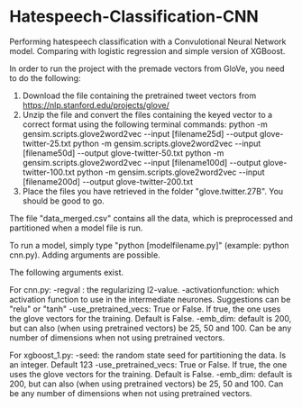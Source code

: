# Hatespeech-Classification-CNN
Performing hatespeech classification with a Convulotional Neural Network model. Comparing with logistic regression and simple version of XGBoost.

In order to run the project with the premade vectors from GloVe, you need to do the following:

1. Download the file containing the pretrained tweet vectors from https://nlp.stanford.edu/projects/glove/
2. Unzip the file and convert the files containing the keyed vector to a correct format using the following terminal commands:
python -m gensim.scripts.glove2word2vec --input [filename25d] --output glove-twitter-25.txt
python -m gensim.scripts.glove2word2vec --input [filename50d] --output glove-twitter-50.txt
python -m gensim.scripts.glove2word2vec --input [filename100d] --output glove-twitter-100.txt
python -m gensim.scripts.glove2word2vec --input [filename200d] --output glove-twitter-200.txt
3. Place the files you have retrieved in the folder "glove.twitter.27B". You should be good to go.

The file "data_merged.csv" contains all the data, which is preprocessed and partitioned when a model file is run. 

To run a model, simply type "python [modelfilename.py]" (example: python cnn.py). Adding arguments are possible. 

The following arguments exist.

  For cnn.py: 
    -regval : the regularizing l2-value. 
    -activationfunction: which activation function to use in the intermediate neurones. Suggestions can be "relu" or "tanh"
    -use_pretrained_vecs: True or False. If true, the one uses the glove vectors for the training. Default is False.
    -emb_dim: default is 200, but can also (when using pretrained vectors) be 25, 50 and 100. Can be any number of dimensions when not using pretrained vectors. 
   
   For xgboost_1.py:
    -seed: the random state seed for partitioning the data. Is an integer. Default 123
    -use_pretrained_vecs: True or False. If true, the one uses the glove vectors for the training. Default is False.
    -emb_dim: default is 200, but can also (when using pretrained vectors) be 25, 50 and 100. Can be any number of dimensions when not using pretrained vectors. 
    
